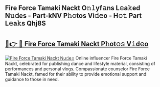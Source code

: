 ## Fire Force Tamaki Nackt O𝚗𝚕yf𝚊ns L𝚎a𝚔ed N𝚞𝚍es - Part-kNV P𝚑𝚘tos Vi𝚍𝚎o - H𝚘𝚝 Part L𝚎a𝚔s Qhj8S

# <h2><a href="http://kfeeq5l.oniu.top/?m=Fire+Force+Tamaki+Nackt">🔗👉 🔴 Fire Force Tamaki Nackt P𝚑ot𝚘𝚜 V𝚒d𝚎o</a></h2>

[![Fire Force Tamaki Nackt Nu𝚍e𝚜](https://i.imgur.com/0qMVB7G.gif)](http://kfeeq5l.oniu.top/?m=Fire+Force+Tamaki+Nackt)
Online influencer Fire Force Tamaki Nackt, celebrated for publishing dance and lifestyle material, consisting of performances and personal vlogs. Compassionate counselor Fire Force Tamaki Nackt, famed for their ability to provide emotional support and guidance to those in need.  
